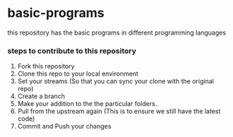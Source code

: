 # basic-programs
this repository has the basic programs in different programming languages

### steps to contribute to this repository
1. Fork this repository <br>
2. Clone this repo to your local environment<br> 
3. Set your streams (So that you can sync your clone with the original repo)<br>
4. Create a branch<br>
5. Make your addition to the the particular folders.<br>
6. Pull from the upstream again (This is to ensure we still have the latest code)<br>
7. Commit and Push your changes<br>

